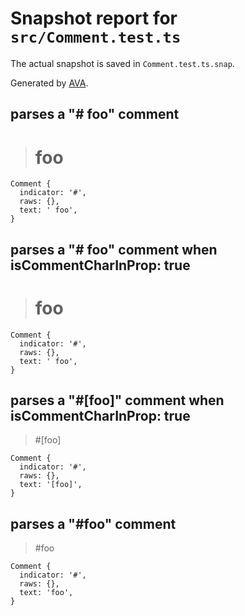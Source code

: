 # Snapshot report for `src/Comment.test.ts`

The actual snapshot is saved in `Comment.test.ts.snap`.

Generated by [AVA](https://ava.li).

## parses a "# foo" comment

> # foo

    Comment {
      indicator: '#',
      raws: {},
      text: ' foo',
    }

## parses a "# foo" comment when isCommentCharInProp: true

> # foo

    Comment {
      indicator: '#',
      raws: {},
      text: ' foo',
    }

## parses a "#[foo]" comment when isCommentCharInProp: true

> #[foo]

    Comment {
      indicator: '#',
      raws: {},
      text: '[foo]',
    }

## parses a "#foo" comment

> #foo

    Comment {
      indicator: '#',
      raws: {},
      text: 'foo',
    }
